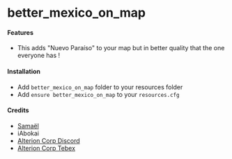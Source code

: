 # better_mexico_on_map

#### Features
- This adds "Nuevo Paraíso" to your map but in better quality that the one everyone has !

#### Installation
- Add `better_mexico_on_map` folder to your resources folder
- Add `ensure better_mexico_on_map` to your `resources.cfg`

#### Credits
- [Samaël](https://discordapp.com/users/1051179415893196861/)
- iAbokai
- [Alterion Corp Discord](https://discord.gg/TBuEKJVtJc)
- [Alterion Corp Tebex]([https://discord.gg/TBuEKJVtJc](https://alterion-corp.tebex.io/))



